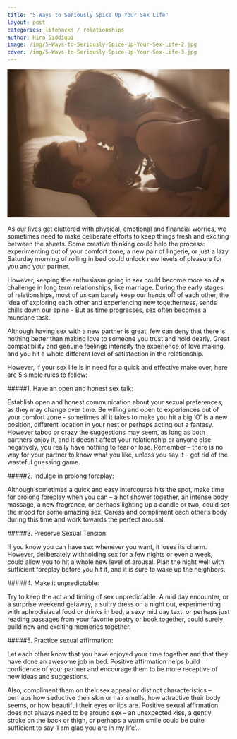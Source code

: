 ```yaml
---
title: "5 Ways to Seriously Spice Up Your Sex Life"
layout: post
categories: lifehacks / relationships
author: Hira Siddiqui
image: /img/5-Ways-to-Seriously-Spice-Up-Your-Sex-Life-2.jpg
cover: /img/5-Ways-to-Seriously-Spice-Up-Your-Sex-Life-3.jpg
---
```


![Existential - 5 Ways to Seriously Spice Up Your Sex Life](/img/5-Ways-to-Seriously-Spice-Up-Your-Sex-Life.jpg)

As our lives get cluttered with physical, emotional and financial worries, we sometimes need to make deliberate efforts to keep things fresh and exciting between the sheets. Some creative thinking could help the process: experimenting out of your comfort zone, a new pair of lingerie, or just a lazy Saturday morning of rolling in bed could unlock new levels of pleasure for you and your partner.

However, keeping the enthusiasm going in sex could become more so of a challenge in long term relationships, like marriage. During the early stages of relationships, most of us can barely keep our hands off of each other, the idea of exploring each other and experiencing new togetherness, sends chills down our spine - But as time progresses, sex often becomes a mundane task.

Although having sex with a new partner is great, few can deny that there is nothing better than making love to someone you trust and hold dearly. Great compatibility and genuine feelings intensify the experience of love making, and you hit a whole different level of satisfaction in the relationship.

However, if your sex life is in need for a quick and effective make over, here are 5 simple rules to follow:

#####1. Have an open and honest sex talk:

Establish open and honest communication about your sexual preferences, as they may change over time.  Be willing and open to experiences out of your comfort zone - sometimes all it takes to make you hit a big ‘O’ is a new position, different location in your nest or perhaps acting out a fantasy. However taboo or crazy the suggestions may seem, as long as both partners enjoy it, and it doesn’t affect your relationship or anyone else negatively, you really have nothing to fear or lose. Remember – there is no way for your partner to know what you like, unless you say it – get rid of the wasteful guessing game.

#####2. Indulge in prolong foreplay:

Although sometimes a quick and easy intercourse hits the spot, make time for prolong foreplay when you can – a hot shower together, an intense body massage, a new fragrance, or perhaps lighting up a candle or two, could set the mood for some amazing sex. Caress and compliment each other’s body during this time and work towards the perfect arousal.

#####3. Preserve Sexual Tension:

If you know you can have sex whenever you want, it loses its charm. However, deliberately withholding sex for a few nights or even a week, could allow you to hit a whole new level of arousal. Plan the night well with sufficient foreplay before you hit it, and it is sure to wake up the neighbors. 

#####4. Make it unpredictable:

Try to keep the act and timing of sex unpredictable. A mid day encounter, or a surprise weekend getaway, a sultry dress on a night out, experimenting with aphrodisiacal food or drinks in bed, a sexy mid day text, or perhaps just reading passages from your favorite poetry or book together, could surely build new and exciting memories together.


#####5. Practice sexual affirmation:

Let each other know that you have enjoyed your time together and that they have done an awesome job in bed. Positive affirmation helps build confidence of your partner and encourage them to be more receptive of new ideas and suggestions. 

Also, compliment them on their sex appeal or distinct characteristics – perhaps how seductive their skin or hair smells, how attractive their body seems, or how beautiful their eyes or lips are. Positive sexual affirmation does not always need to be around sex – an unexpected kiss, a gently stroke on the back or thigh, or perhaps a warm smile could be quite sufficient to say ‘I am glad you are in my life’…